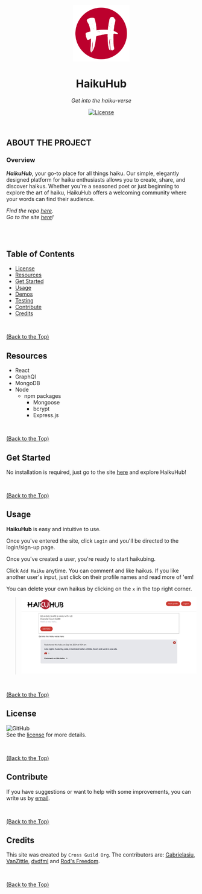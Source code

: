 <p align="center">
  <img src="./assets/images/favicon.png" width="150">
</p>

<h1 align="center">HaikuHub</h1>

<p align="center"><i>Get into the haiku-verse</i></p>

<p align="center">
  <a href="https://github.com/Rod-Freedom/HaikuHub/blob/main/LICENSE"><img src="https://img.shields.io/github/license/Rod-Freedom/HaikuHub?style=for-the-badge" alt="License"></a>
</p>

<br>

## **ABOUT THE PROJECT**
### **Overview**

***HaikuHub***, your go-to place for all things haiku. Our simple, elegantly designed platform for haiku enthusiasts allows you to create, share, and discover haikus. Whether you're a seasoned poet or just beginning to explore the art of haiku, HaikuHub offers a welcoming community where your words can find their audience.

*Find the repo [here](https://github.com/Rod-Freedom/HaikuHub).*<br>
*Go to the site [here](https://haikuhub.onrender.com/)!*

<br>
<br>

## Table of Contents
- [License](#license)
- [Resources](#resources)
- [Get Started](#get-started)
- [Usage](#usage)
- [Demos](#demos)
- [Testing](#testing)
- [Contribute](#contribute)
- [Credits](#credits)

<br>

[(Back to the Top)](#about-the-project)

## Resources
* React
* GraphQl
* MongoDB
* Node
    * npm packages
        * Mongoose
        * bcrypt
        * Express.js


<br>

[(Back to the Top)](#about-the-project)

## Get Started
No installation is required, just go to the site [here](https://haikuhub.onrender.com/) and explore HaikuHub!

<br>

[(Back to the Top)](#about-the-project)

## Usage
**HaikuHub** is easy and intuitive to use.

Once you've entered the site, click `Login` and you'll be directed to the login/sign-up page.

Once you've created a user, you're ready to start haikubing.

Click `Add Haiku` anytime. You can comment and like haikus. If you like another user's input, just click on their profile names and read more of 'em!

You can delete your own haikus by clicking on the `x` in the top right corner.

> ![feed](./assets/demos/feed_demo.png)

<br>

[(Back to the Top)](#about-the-project)

## License
![GitHub](https://img.shields.io/github/license/Rod-Freedom/HaikuHub?style=for-the-badge)<br>
See the [license](https://github.com/Rod-Freedom/HaikuHub/blob/main/LICENSE) for more details.

<br>

[(Back to the Top)](#about-the-project)

## Contribute
If you have suggestions or want to help with some improvements, you can write us by [email](mailto:rod@alpacaazul.mx).

<br>

[(Back to the Top)](#about-the-project)

## Credits
This site was created by `Cross Guild Org`. The contributors are: [Gabrielasiu](https://github.com/Gabrielasiu), [VanZittle](https://github.com/vanzittle), [dvdfml](https://github.com/dvdfml) and [Rod's Freedom](https://github.com/Rod-Freedom).

<br>

[(Back to the Top)](#about-the-project)